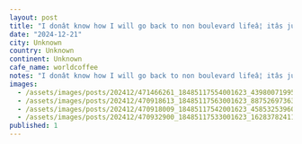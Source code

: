 ```yaml
---
layout: post
title: "I donât know how I will go back to non boulevard lifeâ¦ itâs just better, quick lil stop for an americano on my walk today. #worldcoffeetour"
date: "2024-12-21"
city: Unknown
country: Unknown
continent: Unknown
cafe_name: worldcoffee
notes: "I donât know how I will go back to non boulevard lifeâ¦ itâs just better, quick lil stop for an americano on my walk today. #worldcoffeetour"
images:
  - /assets/images/posts/202412/471466261_18485117554001623_4398007199594558069_n_17878631421210340.jpg
  - /assets/images/posts/202412/470918613_18485117563001623_8875269736358466603_n_17934462590844870.jpg
  - /assets/images/posts/202412/470918009_18485117542001623_4585325396004175152_n_18046330037146404.jpg
  - /assets/images/posts/202412/470932900_18485117533001623_1628378241137465923_n_17994104156740724.jpg
published: 1
---
```

